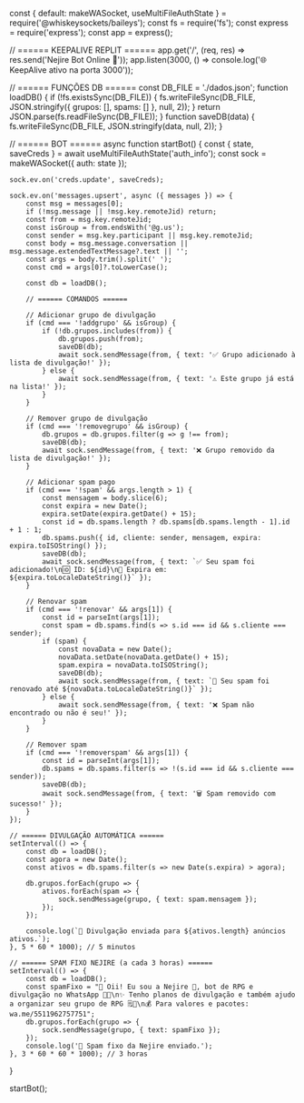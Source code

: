 const {
    default: makeWASocket,
    useMultiFileAuthState
} = require('@whiskeysockets/baileys');
const fs = require('fs');
const express = require('express');
const app = express();

// ====== KEEPALIVE REPLIT ======
app.get('/', (req, res) => res.send('Nejire Bot Online 💙'));
app.listen(3000, () => console.log('🌐 KeepAlive ativo na porta 3000'));

// ====== FUNÇÕES DB ======
const DB_FILE = './dados.json';
function loadDB() {
    if (!fs.existsSync(DB_FILE)) {
        fs.writeFileSync(DB_FILE, JSON.stringify({ grupos: [], spams: [] }, null, 2));
    }
    return JSON.parse(fs.readFileSync(DB_FILE));
}
function saveDB(data) {
    fs.writeFileSync(DB_FILE, JSON.stringify(data, null, 2));
}

// ====== BOT ======
async function startBot() {
    const { state, saveCreds } = await useMultiFileAuthState('auth_info');
    const sock = makeWASocket({ auth: state });

    sock.ev.on('creds.update', saveCreds);

    sock.ev.on('messages.upsert', async ({ messages }) => {
        const msg = messages[0];
        if (!msg.message || !msg.key.remoteJid) return;
        const from = msg.key.remoteJid;
        const isGroup = from.endsWith('@g.us');
        const sender = msg.key.participant || msg.key.remoteJid;
        const body = msg.message.conversation || msg.message.extendedTextMessage?.text || '';
        const args = body.trim().split(' ');
        const cmd = args[0]?.toLowerCase();

        const db = loadDB();

        // ====== COMANDOS ======

        // Adicionar grupo de divulgação
        if (cmd === '!addgrupo' && isGroup) {
            if (!db.grupos.includes(from)) {
                db.grupos.push(from);
                saveDB(db);
                await sock.sendMessage(from, { text: '✅ Grupo adicionado à lista de divulgação!' });
            } else {
                await sock.sendMessage(from, { text: '⚠️ Este grupo já está na lista!' });
            }
        }

        // Remover grupo de divulgação
        if (cmd === '!removegrupo' && isGroup) {
            db.grupos = db.grupos.filter(g => g !== from);
            saveDB(db);
            await sock.sendMessage(from, { text: '❌ Grupo removido da lista de divulgação!' });
        }

        // Adicionar spam pago
        if (cmd === '!spam' && args.length > 1) {
            const mensagem = body.slice(6);
            const expira = new Date();
            expira.setDate(expira.getDate() + 15);
            const id = db.spams.length ? db.spams[db.spams.length - 1].id + 1 : 1;
            db.spams.push({ id, cliente: sender, mensagem, expira: expira.toISOString() });
            saveDB(db);
            await sock.sendMessage(from, { text: `✅ Seu spam foi adicionado!\n🆔 ID: ${id}\n📅 Expira em: ${expira.toLocaleDateString()}` });
        }

        // Renovar spam
        if (cmd === '!renovar' && args[1]) {
            const id = parseInt(args[1]);
            const spam = db.spams.find(s => s.id === id && s.cliente === sender);
            if (spam) {
                const novaData = new Date();
                novaData.setDate(novaData.getDate() + 15);
                spam.expira = novaData.toISOString();
                saveDB(db);
                await sock.sendMessage(from, { text: `🔄 Seu spam foi renovado até ${novaData.toLocaleDateString()}` });
            } else {
                await sock.sendMessage(from, { text: '❌ Spam não encontrado ou não é seu!' });
            }
        }

        // Remover spam
        if (cmd === '!removerspam' && args[1]) {
            const id = parseInt(args[1]);
            db.spams = db.spams.filter(s => !(s.id === id && s.cliente === sender));
            saveDB(db);
            await sock.sendMessage(from, { text: '🗑️ Spam removido com sucesso!' });
        }
    });

    // ====== DIVULGAÇÃO AUTOMÁTICA ======
    setInterval(() => {
        const db = loadDB();
        const agora = new Date();
        const ativos = db.spams.filter(s => new Date(s.expira) > agora);

        db.grupos.forEach(grupo => {
            ativos.forEach(spam => {
                sock.sendMessage(grupo, { text: spam.mensagem });
            });
        });

        console.log(`📢 Divulgação enviada para ${ativos.length} anúncios ativos.`);
    }, 5 * 60 * 1000); // 5 minutos

    // ====== SPAM FIXO NEJIRE (a cada 3 horas) ======
    setInterval(() => {
        const db = loadDB();
        const spamFixo = "🌸 Oii! Eu sou a Nejire 💙, bot de RPG e divulgação no WhatsApp 📢💌\n✨ Tenho planos de divulgação e também ajudo a organizar seu grupo de RPG 🗒️💫\n💰 Para valores e pacotes: wa.me/5511962757751";
        db.grupos.forEach(grupo => {
            sock.sendMessage(grupo, { text: spamFixo });
        });
        console.log('💙 Spam fixo da Nejire enviado.');
    }, 3 * 60 * 60 * 1000); // 3 horas
}

startBot();
